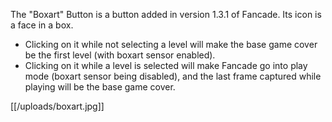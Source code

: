 The "Boxart" Button is a button added in version 1.3.1 of Fancade. Its icon is a face in a box.

- Clicking on it while not selecting a level will make the base game cover be the first level (with boxart sensor enabled).
- Clicking on it while a level is selected will make Fancade go into play mode (boxart sensor being disabled), and the last frame captured while playing will be the base game cover.

[[/uploads/boxart.jpg]]